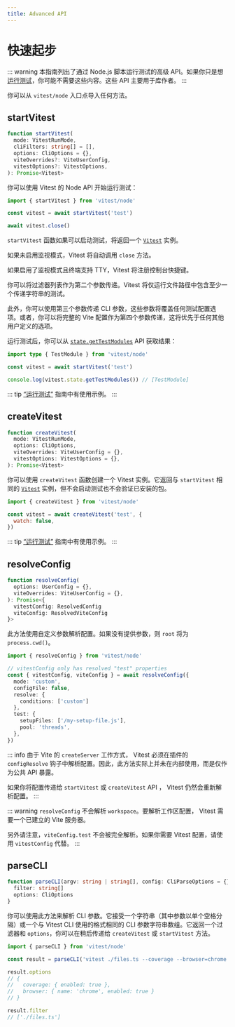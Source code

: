 ```yaml
---
title: Advanced API
---
```


# 快速起步

::: warning
本指南列出了通过 Node.js 脚本运行测试的高级 API。如果你只是想[运行测试](/guide/)，你可能不需要这些内容。这些 API 主要用于库作者。
:::

你可以从 `vitest/node` 入口点导入任何方法。

## startVitest

```ts
function startVitest(
  mode: VitestRunMode,
  cliFilters: string[] = [],
  options: CliOptions = {},
  viteOverrides?: ViteUserConfig,
  vitestOptions?: VitestOptions,
): Promise<Vitest>
```

你可以使用 Vitest 的 Node API 开始运行测试：

```js
import { startVitest } from 'vitest/node'

const vitest = await startVitest('test')

await vitest.close()
```

`startVitest` 函数如果可以启动测试，将返回一个 [`Vitest`](/advanced/api/vitest) 实例。

如果未启用监视模式，Vitest 将自动调用 `close` 方法。

如果启用了监视模式且终端支持 TTY，Vitest 将注册控制台快捷键。

你可以将过滤器列表作为第二个参数传递。Vitest 将仅运行文件路径中包含至少一个传递字符串的测试。

此外，你可以使用第三个参数传递 CLI 参数，这些参数将覆盖任何测试配置选项。或者，你可以将完整的 Vite 配置作为第四个参数传递，这将优先于任何其他用户定义的选项。

运行测试后，你可以从 [`state.getTestModules`](/advanced/api/test-module) API 获取结果：

```ts
import type { TestModule } from 'vitest/node'

const vitest = await startVitest('test')

console.log(vitest.state.getTestModules()) // [TestModule]
```

::: tip
[“运行测试”](/advanced/guide/tests#startvitest) 指南中有使用示例。
:::

## createVitest

```ts
function createVitest(
  mode: VitestRunMode,
  options: CliOptions,
  viteOverrides: ViteUserConfig = {},
  vitestOptions: VitestOptions = {},
): Promise<Vitest>
```

你可以使用 `createVitest` 函数创建一个 Vitest 实例。它返回与 `startVitest` 相同的 [`Vitest`](/advanced/api/vitest) 实例，但不会启动测试也不会验证已安装的包。

```js
import { createVitest } from 'vitest/node'

const vitest = await createVitest('test', {
  watch: false,
})
```

::: tip
[“运行测试”](/advanced/guide/tests#createvitest) 指南中有使用示例。
:::

## resolveConfig

```ts
function resolveConfig(
  options: UserConfig = {},
  viteOverrides: ViteUserConfig = {},
): Promise<{
  vitestConfig: ResolvedConfig
  viteConfig: ResolvedViteConfig
}>
```

此方法使用自定义参数解析配置。如果没有提供参数，则 `root` 将为 `process.cwd()`。

```ts
import { resolveConfig } from 'vitest/node'

// vitestConfig only has resolved "test" properties
const { vitestConfig, viteConfig } = await resolveConfig({
  mode: 'custom',
  configFile: false,
  resolve: {
    conditions: ['custom']
  },
  test: {
    setupFiles: ['/my-setup-file.js'],
    pool: 'threads',
  },
})
```

::: info
由于 Vite 的 `createServer` 工作方式， Vitest 必须在插件的 `configResolve` 钩子中解析配置。因此，此方法实际上并未在内部使用，而是仅作为公共 API 暴露。

如果你将配置传递给 `startVitest` 或 `createVitest` API ， Vitest 仍然会重新解析配置。
:::

::: warning
`resolveConfig` 不会解析 `workspace`。要解析工作区配置， Vitest 需要一个已建立的 Vite 服务器。

另外请注意，`viteConfig.test` 不会被完全解析。如果你需要 Vitest 配置，请使用 `vitestConfig` 代替。
:::

## parseCLI

```ts
function parseCLI(argv: string | string[], config: CliParseOptions = {}): {
  filter: string[]
  options: CliOptions
}
```

你可以使用此方法来解析 CLI 参数。它接受一个字符串（其中参数以单个空格分隔）或一个与 Vitest CLI 使用的格式相同的 CLI 参数字符串数组。它返回一个过滤器和 `options`，你可以在稍后传递给 `createVitest` 或 `startVitest` 方法。

```ts
import { parseCLI } from 'vitest/node'

const result = parseCLI('vitest ./files.ts --coverage --browser=chrome')

result.options
// {
//   coverage: { enabled: true },
//   browser: { name: 'chrome', enabled: true }
// }

result.filter
// ['./files.ts']
```
